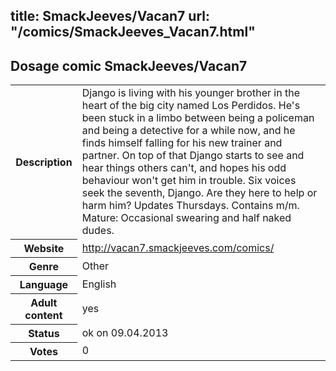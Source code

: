 title: SmackJeeves/Vacan7
url: "/comics/SmackJeeves_Vacan7.html"
---
Dosage comic SmackJeeves/Vacan7
-----------------------------------------

<table class="comicinfo">
<tr>
<th>Description</th><td>Django is living with his younger brother in the heart of the big city named Los Perdidos. He's been stuck in a limbo between being a policeman and being a detective for a while now, and he finds himself falling for his new trainer and partner. On top of that Django starts to see and hear things others can't, and hopes his odd behaviour won't get him in trouble. Six voices seek the seventh, Django. Are they here to help or harm him? Updates Thursdays. Contains m/m. Mature: Occasional swearing and half naked dudes.</td>
</tr>
<tr>
<th>Website</th><td><a href="http://vacan7.smackjeeves.com/comics/">http://vacan7.smackjeeves.com/comics/</a></td>
</tr>
<tr>
<th>Genre</th><td>Other</td>
</tr>
<tr>
<th>Language</th><td>English</td>
</tr>
<tr>
<th>Adult content</th><td>yes</td>
</tr>
<tr>
<th>Status</th><td>ok on 09.04.2013</td>
</tr>
<tr>
<th>Votes</th><td>0</div></td>
</tr>
</table>
